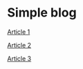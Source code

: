 # Simple blog


[Article 1](https://github.com/kovalc0mrade/binary/blob/master/article1.txt)

[Article 2](https://github.com/kovalc0mrade/binary/blob/master/article2.txt)

[Article 3](https://github.com/kovalc0mrade/binary/blob/master/article3.txt)
